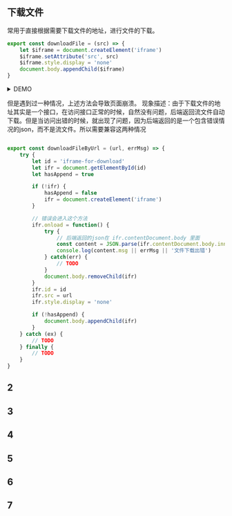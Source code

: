 
## 下载文件

常用于直接根据需要下载文件的地址，进行文件的下载。
```js
export const downloadFile = (src) => {
    let $iframe = document.createElement('iframe')
    $iframe.setAttribute('src', src)
    $iframe.style.display = 'none'
    document.body.appendChild($iframe)
}


```

<details>
<summary>DEMO</summary>
<demo1 />
</details>

但是遇到过一种情况，上述方法会导致页面崩溃。
现象描述：由于下载文件的地址其实是一个接口，在访问接口正常的时候，自然没有问题，后端返回流文件自动下载。但是当访问出错的时候，就出现了问题，因为后端返回的是一个包含错误情况的json，而不是流文件。所以需要兼容这两种情况

```js

export const downloadFileByUrl = (url, errMsg) => {
    try {
        let id = 'iframe-for-download'
        let ifr = document.getElementById(id)
        let hasAppend = true

        if (!ifr) {
            hasAppend = false
            ifr = document.createElement('iframe')
        }

        // 错误会进入这个方法
        ifr.onload = function() {
            try {
                // 后端返回的json在 ifr.contentDocument.body 里面
                const content = JSON.parse(ifr.contentDocument.body.innerText)
                console.log(content.msg || errMsg || '文件下载出错')
            } catch(err) {
                // TODO
            }
            document.body.removeChild(ifr)
        }
        ifr.id = id
        ifr.src = url
        ifr.style.display = 'none'

        if (!hasAppend) {
            document.body.appendChild(ifr)
        }
    } catch (ex) {
        // TODO
    } finally {
        // TODO
    }
}

```




## 2


## 3

## 4

## 5

## 6


## 7